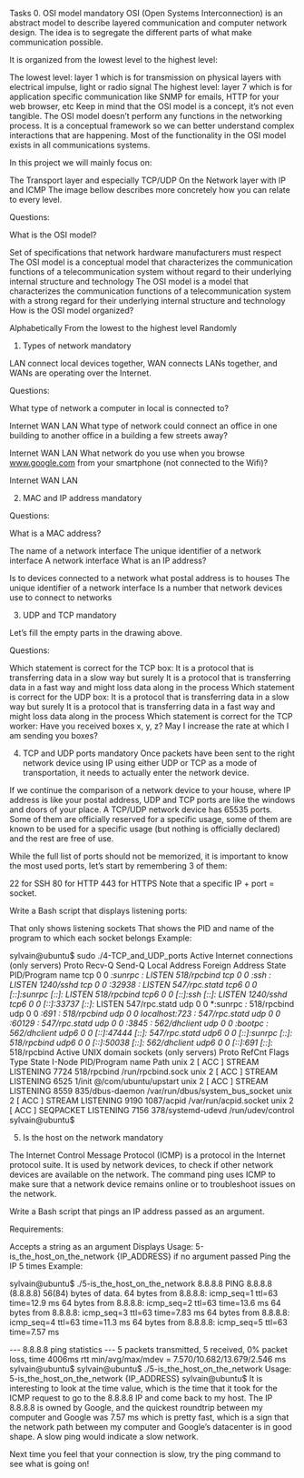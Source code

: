 Tasks
0. OSI model
mandatory
OSI (Open Systems Interconnection) is an abstract model to describe layered communication and computer network design. The idea is to segregate the different parts of what make communication possible.

It is organized from the lowest level to the highest level:

The lowest level: layer 1 which is for transmission on physical layers with electrical impulse, light or radio signal
The highest level: layer 7 which is for application specific communication like SNMP for emails, HTTP for your web browser, etc
Keep in mind that the OSI model is a concept, it’s not even tangible. The OSI model doesn’t perform any functions in the networking process. It is a conceptual framework so we can better understand complex interactions that are happening. Most of the functionality in the OSI model exists in all communications systems.



In this project we will mainly focus on:

The Transport layer and especially TCP/UDP
On the Network layer with IP and ICMP
The image bellow describes more concretely how you can relate to every level.



Questions:

What is the OSI model?

Set of specifications that network hardware manufacturers must respect
The OSI model is a conceptual model that characterizes the communication functions of a telecommunication system without regard to their underlying internal structure and technology
The OSI model is a model that characterizes the communication functions of a telecommunication system with a strong regard for their underlying internal structure and technology
How is the OSI model organized?

Alphabetically
From the lowest to the highest level
Randomly

1. Types of network
mandatory


LAN connect local devices together, WAN connects LANs together, and WANs are operating over the Internet.

Questions:

What type of network a computer in local is connected to?

Internet
WAN
LAN
What type of network could connect an office in one building to another office in a building a few streets away?

Internet
WAN
LAN
What network do you use when you browse www.google.com from your smartphone (not connected to the Wifi)?

Internet
WAN
LAN

2. MAC and IP address
mandatory


Questions:

What is a MAC address?

The name of a network interface
The unique identifier of a network interface
A network interface
What is an IP address?

Is to devices connected to a network what postal address is to houses
The unique identifier of a network interface
Is a number that network devices use to connect to networks

3. UDP and TCP
mandatory


Let’s fill the empty parts in the drawing above.

Questions:

Which statement is correct for the TCP box:
It is a protocol that is transferring data in a slow way but surely
It is a protocol that is transferring data in a fast way and might loss data along in the process
Which statement is correct for the UDP box:
It is a protocol that is transferring data in a slow way but surely
It is a protocol that is transferring data in a fast way and might loss data along in the process
Which statement is correct for the TCP worker:
Have you received boxes x, y, z?
May I increase the rate at which I am sending you boxes?

4. TCP and UDP ports
mandatory
Once packets have been sent to the right network device using IP using either UDP or TCP as a mode of transportation, it needs to actually enter the network device.

If we continue the comparison of a network device to your house, where IP address is like your postal address, UDP and TCP ports are like the windows and doors of your place. A TCP/UDP network device has 65535 ports. Some of them are officially reserved for a specific usage, some of them are known to be used for a specific usage (but nothing is officially declared) and the rest are free of use.

While the full list of ports should not be memorized, it is important to know the most used ports, let’s start by remembering 3 of them:

22 for SSH
80 for HTTP
443 for HTTPS
Note that a specific IP + port = socket.

Write a Bash script that displays listening ports:

That only shows listening sockets
That shows the PID and name of the program to which each socket belongs
Example:

sylvain@ubuntu$ sudo ./4-TCP_and_UDP_ports
Active Internet connections (only servers)
Proto Recv-Q Send-Q Local Address           Foreign Address         State       PID/Program name
tcp        0      0 *:sunrpc                *:*                     LISTEN      518/rpcbind
tcp        0      0 *:ssh                   *:*                     LISTEN      1240/sshd
tcp        0      0 *:32938                 *:*                     LISTEN      547/rpc.statd
tcp6       0      0 [::]:sunrpc             [::]:*                  LISTEN      518/rpcbind
tcp6       0      0 [::]:ssh                [::]:*                  LISTEN      1240/sshd
tcp6       0      0 [::]:33737              [::]:*                  LISTEN      547/rpc.statd
udp        0      0 *:sunrpc                *:*                                 518/rpcbind
udp        0      0 *:691                   *:*                                 518/rpcbind
udp        0      0 localhost:723           *:*                                 547/rpc.statd
udp        0      0 *:60129                 *:*                                 547/rpc.statd
udp        0      0 *:3845                  *:*                                 562/dhclient
udp        0      0 *:bootpc                *:*                                 562/dhclient
udp6       0      0 [::]:47444              [::]:*                              547/rpc.statd
udp6       0      0 [::]:sunrpc             [::]:*                              518/rpcbind
udp6       0      0 [::]:50038              [::]:*                              562/dhclient
udp6       0      0 [::]:691                [::]:*                              518/rpcbind
Active UNIX domain sockets (only servers)
Proto RefCnt Flags       Type       State         I-Node   PID/Program name    Path
unix  2      [ ACC ]     STREAM     LISTENING     7724     518/rpcbind         /run/rpcbind.sock
unix  2      [ ACC ]     STREAM     LISTENING     6525     1/init              @/com/ubuntu/upstart
unix  2      [ ACC ]     STREAM     LISTENING     8559     835/dbus-daemon     /var/run/dbus/system_bus_socket
unix  2      [ ACC ]     STREAM     LISTENING     9190     1087/acpid          /var/run/acpid.socket
unix  2      [ ACC ]     SEQPACKET  LISTENING     7156     378/systemd-udevd   /run/udev/control
sylvain@ubuntu$

5. Is the host on the network
mandatory


The Internet Control Message Protocol (ICMP) is a protocol in the Internet protocol suite. It is used by network devices, to check if other network devices are available on the network. The command ping uses ICMP to make sure that a network device remains online or to troubleshoot issues on the network.

Write a Bash script that pings an IP address passed as an argument.

Requirements:

Accepts a string as an argument
Displays Usage: 5-is_the_host_on_the_network {IP_ADDRESS} if no argument passed
Ping the IP 5 times
Example:

sylvain@ubuntu$ ./5-is_the_host_on_the_network 8.8.8.8
PING 8.8.8.8 (8.8.8.8) 56(84) bytes of data.
64 bytes from 8.8.8.8: icmp_seq=1 ttl=63 time=12.9 ms
64 bytes from 8.8.8.8: icmp_seq=2 ttl=63 time=13.6 ms
64 bytes from 8.8.8.8: icmp_seq=3 ttl=63 time=7.83 ms
64 bytes from 8.8.8.8: icmp_seq=4 ttl=63 time=11.3 ms
64 bytes from 8.8.8.8: icmp_seq=5 ttl=63 time=7.57 ms

--- 8.8.8.8 ping statistics ---
5 packets transmitted, 5 received, 0% packet loss, time 4006ms
rtt min/avg/max/mdev = 7.570/10.682/13.679/2.546 ms
sylvain@ubuntu$
sylvain@ubuntu$ ./5-is_the_host_on_the_network
Usage: 5-is_the_host_on_the_network {IP_ADDRESS}
sylvain@ubuntu$ 
It is interesting to look at the time value, which is the time that it took for the ICMP request to go to the 8.8.8.8 IP and come back to my host. The IP 8.8.8.8 is owned by Google, and the quickest roundtrip between my computer and Google was 7.57 ms which is pretty fast, which is a sign that the network path between my computer and Google’s datacenter is in good shape. A slow ping would indicate a slow network.

Next time you feel that your connection is slow, try the ping command to see what is going on!


